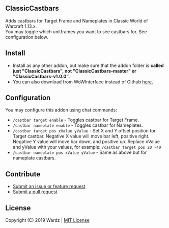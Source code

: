 ## ClassicCastbars
Adds castbars for Target Frame and Nameplates in Classic World of Warcraft 1.13.x.  
You may toggle which unitframes you want to see castbars for. See configuration below.  

## Install
- Install as any other addon, but make sure that the addon folder is **called just "ClassicCastbars", not "ClassicCastbars-master" or "ClassicCastbars-v1.0.0".**
- You can also download from WoWInterface instead of Github [here.](https://wowinterface.com/downloads/info24925-ClassicCastbars.html)

## Configuration
You may configure this addon using chat commands:
- `/castbar target enable` - Toggles castbar for Target Frame.
- `/castbar nameplate enable` - Toggles castbar for Nameplates.
- `/castbar target pos xValue yValue` - Set X and Y offset position for Target castbar.
  Negative X value will move bar left, positive right. Negative Y value will move bar down, and positive up.
  Replace xValue and yValue with your values, for example:
  `/castbar target pos 20 -40`
- `/castbar nameplate pos xValue yValue` - Same as above but for nameplate castbars.

## Contribute
- [Submit an issue or feature request](https://github.com/wardz/ClassicCastbars/issues)
- [Submit a pull request](https://github.com/wardz/ClassicCastbars/pulls)

## License
Copyright (C) 2019 Wardz | [MIT License](https://opensource.org/licenses/MIT)
